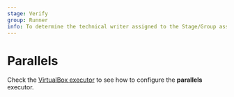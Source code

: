 ```yaml
---
stage: Verify
group: Runner
info: To determine the technical writer assigned to the Stage/Group associated with this page, see https://handbook.gitlab.com/handbook/product/ux/technical-writing/#assignments
---
```


# Parallels

Check the [VirtualBox executor](virtualbox.md) to see how to configure the
**parallels** executor.
